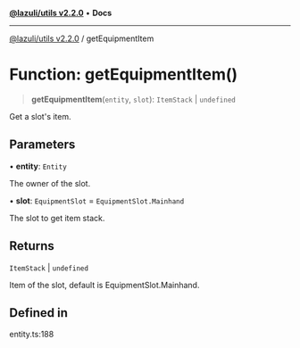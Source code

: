 [**@lazuli/utils v2.2.0**](../README.md) • **Docs**

***

[@lazuli/utils v2.2.0](../globals.md) / getEquipmentItem

# Function: getEquipmentItem()

> **getEquipmentItem**(`entity`, `slot`): `ItemStack` \| `undefined`

Get a slot's item.

## Parameters

• **entity**: `Entity`

The owner of the slot.

• **slot**: `EquipmentSlot` = `EquipmentSlot.Mainhand`

The slot to get item stack.

## Returns

`ItemStack` \| `undefined`

Item of the slot, default is EquipmentSlot.Mainhand.

## Defined in

entity.ts:188
